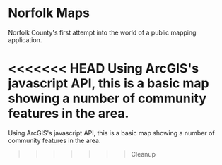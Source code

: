 Norfolk Maps
===========
Norfolk County's first attempt into the world of a public mapping application.

<<<<<<< HEAD
Using ArcGIS's javascript API, this is a basic map showing a number of community features in the area.
=======
Using ArcGIS's javascript API, this is a basic map showing a number of community features in the area.
>>>>>>> Cleanup
